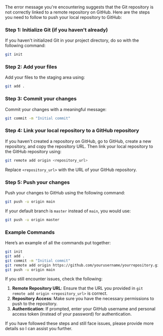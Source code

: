 The error message you're encountering suggests that the Git repository
is not correctly linked to a remote repository on GitHub. Here are the steps you need to follow to push your local repository to GitHub:

### Step 1: Initialize Git (if you haven't already)
If you haven't initialized Git in your project directory, do so with the following command:
```bash
git init
```

### Step 2: Add your files
Add your files to the staging area using:
```bash
git add .
```

### Step 3: Commit your changes
Commit your changes with a meaningful message:
```bash
git commit -m "Initial commit"
```

### Step 4: Link your local repository to a GitHub repository
If you haven't created a repository on GitHub, go to GitHub, create a new repository, and copy the repository URL. Then link your local repository to the GitHub repository using:
```bash
git remote add origin <repository_url>
```
Replace `<repository_url>` with the URL of your GitHub repository.

### Step 5: Push your changes
Push your changes to GitHub using the following command:
```bash
git push -u origin main
```

If your default branch is `master` instead of `main`, you would use:
```bash
git push -u origin master
```

### Example Commands
Here’s an example of all the commands put together:
```bash
git init
git add .
git commit -m "Initial commit"
git remote add origin https://github.com/yourusername/yourrepository.git
git push -u origin main
```

If you still encounter issues, check the following:
1. **Remote Repository URL**: Ensure that the URL you provided in `git remote add origin <repository_url>` is correct.
2. **Repository Access**: Make sure you have the necessary permissions to push to the repository.
3. **Authentication**: If prompted, enter your GitHub username and personal access token (instead of your password) for authentication.

If you have followed these steps and still face issues, please provide more details so I can assist you further.
